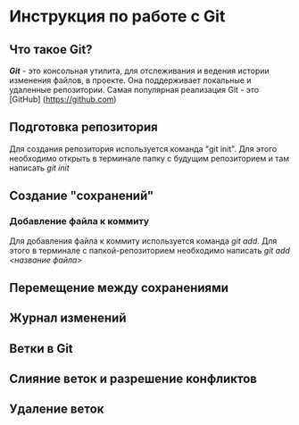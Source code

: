 # Инструкция по работе с Git

## Что такое Git? 
***Git*** - это консольная утилита, для отслеживания и ведения истории изменения файлов, в проекте. Она поддерживает локальные и удаленные репозитории. Самая популярная реализация Git  - это [GitHub] (https://github.com)

## Подготовка репозитория
Для создания репозитория используется команда "git init". Для этого необходимо открыть в терминале папку с будущим репозиторием и там написать *git init*

## Создание "сохранений"
### Добавление файла к коммиту
Для добавления файла к коммиту используется команда *git add*. Для этого в терминале с папкой-репозиторием необходимо написать *git add <название файла>*

## Перемещение между сохранениями

##  Журнал изменений

## Ветки в Git

## Слияние веток и разрешение конфликтов

## Удаление веток